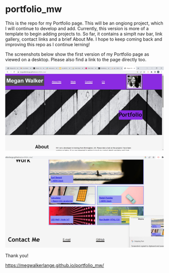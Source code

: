 # portfolio_mw

This is the repo for my Portfolio page.  This will be an ongiong project, which I will continue to develop and add. Currently, this version is more of a template to begin adding projects to. So far, it contains a simplt nav bar, link gallery, contact links and a brief About Me. I hope to keep coming back and improving this repo as I continue lerning!

The screenshots below show the first version of my Portfolio page as viewed on a desktop. Please also find a link to the page directly too.

![](2023-07-04-10-34-35.png)

![Alt text](image.png)



Thank you!



https://megwalkerlange.github.io/portfolio_mw/